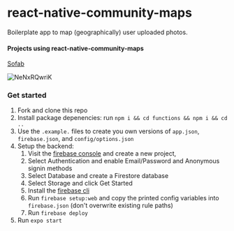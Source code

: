 # react-native-community-maps
Boilerplate app to map (geographically) user uploaded photos.

#### Projects using react-native-community-maps
[Sofab](https://itunes.apple.com/us/app/sofab/id1455005485)

![NeNxRQwriK](https://user-images.githubusercontent.com/1440796/54877398-76c33200-4e1e-11e9-9ce7-05f2212aa5c3.gif)

### Get started
1. Fork and clone this repo
2. Install package depenencies: run `npm i && cd functions && npm i && cd ..`
3. Use the `.example.` files to create you own versions of `app.json`, `firebase.json`, and `config/options.json`
4. Setup the backend:
    1. Visit the [firebase console](https://console.firebase.google.com) and create a new project, 
    2. Select Authentication and enable Email/Password and Anonymous signin methods
    3. Select Database and create a Firestore database
    4. Select Storage and click Get Started
    5. Install the [firebase cli](https://firebase.google.com/docs/cli/) 
    6. Run `firebase setup:web` and copy the printed config variables into `firebase.json` (don't overwrite existing rule paths)
    7. Run `firebase deploy`
5. Run `expo start`

